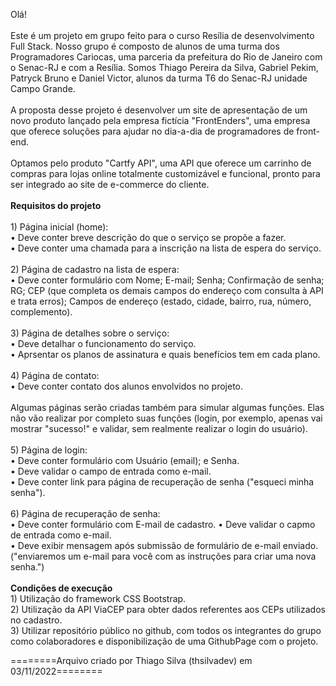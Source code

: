 Olá!
    <br><br>
Este é um projeto em grupo feito para o curso Resília de desenvolvimento Full Stack. Nosso grupo é composto de alunos de uma turma dos Programadores Cariocas, uma parceria da prefeitura do Rio de Janeiro com o Senac-RJ e com a Resília. Somos Thiago Pereira da Silva, Gabriel Pekim, Patryck Bruno e Daniel Victor, alunos da turma T6 do Senac-RJ unidade Campo Grande.
    <br><br>
A proposta desse projeto é desenvolver um site de apresentação de um novo produto lançado pela empresa fictícia "FrontEnders", uma empresa que oferece soluções para ajudar no dia-a-dia de programadores de front-end.
    <br><br>
Optamos pelo produto "Cartfy API", uma API que oferece um carrinho de compras para lojas online totalmente customizável e funcional, pronto para ser integrado ao site de e-commerce do cliente.
    <br><br>
    __Requisitos do projeto__
    <br><br>
    1) Página inicial (home):  
        • Deve conter breve descrição do que o serviço se propõe a fazer.  
        • Deve conter uma chamada para a inscrição na lista de espera do serviço.
    <br><br>
    2) Página de cadastro na lista de espera:  
        • Deve conter formulário com Nome; E-mail; Senha; Confirmação de senha; RG; CEP (que completa os demais campos do endereço com consulta à API e trata erros); Campos de endereço (estado, cidade, bairro, rua, número, complemento).
    <br><br>
    3) Página de detalhes sobre o serviço:  
        • Deve detalhar o funcionamento do serviço.  
        • Aprsentar os planos de assinatura e quais benefícios tem em cada plano.
    <br><br>
    4) Página de contato:  
        • Deve conter contato dos alunos envolvidos no projeto.
    <br><br>
    Algumas páginas serão criadas também para simular algumas funções. Elas não vão realizar por completo suas funções (login, por exemplo, apenas vai mostrar "sucesso!" e validar, sem realmente realizar o login do usuário).
    <br><br>
    5) Página de login:  
        • Deve conter formulário com Usuário (email); e Senha.  
        • Deve validar o campo de entrada como e-mail.  
        • Deve conter link para página de recuperação de senha ("esqueci minha senha").
    <br><br>
    6) Página de recuperação de senha:  
        • Deve conter formulário com E-mail de cadastro. 
        • Deve validar o capmo de entrada como e-mail.  
        • Deve exibir mensagem após submissão de formulário de e-mail enviado. ("enviaremos um e-mail para você com as instruções para criar uma nova senha.")
    <br><br>
    __Condições de execução__  
    1) Utilização do framework CSS Bootstrap.  
    2) Utilização da API ViaCEP para obter dados referentes aos CEPs utilizados no cadastro.  
    3) Utilizar repositório público no github, com todos os integrantes do grupo como colaboradores e disponibilização de uma GithubPage com o projeto.  
  
========Arquivo criado por Thiago Silva (thsilvadev) em 03/11/2022========  